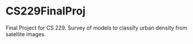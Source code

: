 # CS229FinalProj
Final Project for CS 229. Survey of models to classify urban density from satellite images.
